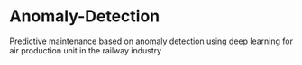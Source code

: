 # Anomaly-Detection
Predictive maintenance based on anomaly detection using deep learning for air production unit in the railway industry
